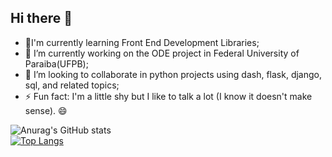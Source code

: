 ## Hi there 👋

- 🌱I'm currently learning Front End Development Libraries;
- 🔭 I’m currently working on the ODE project in Federal University of Paraiba(UFPB);
- 👯 I’m looking to collaborate in python projects using dash, flask, django, sql, and related topics;
- ⚡ Fun fact: I'm a little shy but I like to talk a lot (I know it doesn't make sense). 😄

<hr style="float:left;">

![Anurag's GitHub stats](https://github-readme-stats.vercel.app/api?username=joaoguilhermeS&show_icons=true&theme=radical)  
[![Top Langs](https://github-readme-stats.vercel.app/api/top-langs/?username=joaoguilhermeS&layout=extended)](https://github.com/joaoguilhermeS/)

<div display="flex" justify-content = "center">

<!--
**joaoguilhermeS/joaoguilhermeS** is a ✨ _special_ ✨ repository because its `README.md` (this file) appears on your GitHub profile.

Here are some ideas to get you started:

- 🔭 I’m currently working on ...
- 🌱 I’m currently learning ...
- 👯 I’m looking to collaborate on ...
- 🤔 I’m looking for help with ...
- 💬 Ask me about ...
- 📫 How to reach me: ...
- 😄 Pronouns: ...
- ⚡ Fun fact: ...
- With [Handlebars templates](http://handlebarsjs.com/)
 
 <img src="https://github.com/joaoguilhermeS/Web-Development/blob/main/logos_readme/Logo-Lattes.png?raw=true" alt="Lattes" height="100px" width="auto"> </img> 
 <img src="https://github.com/joaoguilhermeS/Web-Development/blob/main/logos_readme/Logo-instagram.png?raw=true" alt="Linkedin" height="100px" width="auto"> </img>
 <img src="https://github.com/joaoguilhermeS/Web-Development/blob/main/logos_readme/logo-Linkedin.jpg?raw=true" alt="Instagram" height="100px" width="auto"> </img>
 </div>
 Isso aqui serve pra adicionar depois as logos e os links das minhas redes sociais
-->
